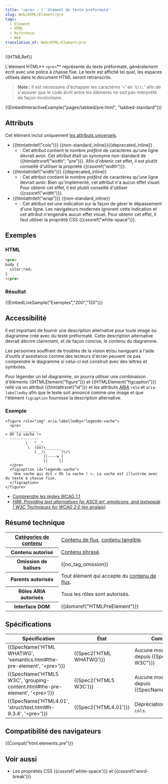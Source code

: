 ```yaml
---
title: '<pre> : l''élément de texte préformaté'
slug: Web/HTML/Element/pre
tags:
  - Element
  - HTML
  - Reference
  - Web
translation_of: Web/HTML/Element/pre
---
```

{{HTMLRef}}

L'élément HTML** `<pre>`** représente du texte préformaté, généralement écrit avec une police à chasse fixe. Le texte est affiché tel quel, les espaces utilisés dans le document HTML seront retranscrits.

> **Note :** Il est nécessaire d'échapper les caractères '`<`' en '`&lt;`' afin de s'assurer que le code écrit entre les éléments ne soit pas interprété de façon involontaire.

{{EmbedInteractiveExample("pages/tabbed/pre.html", "tabbed-standard")}}

## Attributs

Cet élément inclut uniquement [les attributs universels](/fr/docs/Web/HTML/Attributs_universels).

- {{htmlattrdef("cols")}} {{non-standard_inline}}{{deprecated_inline}}
  - : Cet attribut contient le nombre _préféré_ de caractères qu'une ligne devrait avoir. Cet attribut était un synonyme non-standard de {{htmlattrxref("width", "pre")}}. Afin d'obtenir cet effet, il est plutôt conseillé d'utiliser la propriété {{cssxref("width")}}.
- {{htmlattrdef("width")}} {{deprecated_inline}}
  - : Cet attribut contient le nombre _préféré_ de caractères qu'une ligne devrait avoir. Bien qu'implémenté, cet attribut n'a aucun effet visuel. Pour obtenir cet effet, il est plutôt conseillé d'utiliser {{cssxref("width")}}.
- {{htmlattrdef("wrap")}} {{non-standard_inline}}
  - : Cet attribut est une indication sur la façon de gérer le dépassement d'une ligne. Les navigateurs modernes ignorent cette indication et cet attribut n'engendre aucun effet visuel. Pour obtenir cet effet, il faut utiliser la propriété CSS {{cssxref("white-space")}}.

## Exemples

### HTML

```html
<pre>
body {
  color:red;
}
</pre>
```

### Résultat

{{EmbedLiveSample("Exemples","200","120")}}

## Accessibilité

Il est important de fournir une description alternative pour toute image ou diagramme créé avec du texte préformaté. Cette description alternative devrait décrire clairement, et de façon concise, le contenu du diagramme.

Les personnes souffrant de troubles de la vision et/ou naviguant à l'aide d'outils d'assistance comme des lecteurs d'écran peuvent ne pas comprendre le diagramme si celui-ci est construit avec des lettres et symboles.

Pour légender un tel diagramme, on pourra utiliser une combinaison d'éléments {{HTMLElement("figure")}} et {{HTMLElement("figcaption")}} relié via un attribut {{htmlattrxref("id")}} et les attributs [ARIA](/fr/docs/Accessibilité/ARIA) `role` et `aria-labelledby` afin que le texte soit annoncé comme une image et que l'élément `figcaption` fournisse la description alternative.

### Exemple

    <figure role="img" aria-labelledby="legende-vache">
      <pre>
      _____________
    < Oh la vache !>
      -------------
             \   ^__^
              \  (oo)\_______
                 (__)\       )\/\
                     ||----w |
                     ||     ||
      </pre>
      <figcaption id="legende-vache">
        Une vache qui dit « Oh la vache ! ». La vache est illustrée avec du texte à chasse fixe.
      </figcaption>
    </figure>

- [Comprendre les règles WCAG 1.1](/fr/docs/Web/Accessibility/Understanding_WCAG/Perceivable#Guideline_1.1_—_Providing_text_alternatives_for_non-text_content)
- _[H86: Providing text alternatives for ASCII art, emoticons, and leetspeak | W3C Techniques for WCAG 2.0](https://www.w3.org/TR/WCAG20-TECHS/H86.html)_[ (en anglais)](https://www.w3.org/TR/WCAG20-TECHS/H86.html)

## Résumé technique

<table class="properties">
  <tbody>
    <tr>
      <th scope="row">
        <a href="/fr/docs/Web/HTML/Catégorie_de_contenu"
          >Catégories de contenu</a
        >
      </th>
      <td>
        <a href="/fr/docs/Web/HTML/Catégorie_de_contenu#Contenu_de_flux"
          >Contenu de flux</a
        >,
        <a href="/fr/docs/Web/HTML/Catégorie_de_contenu#Contenu_tangible"
          >contenu tangible</a
        >.
      </td>
    </tr>
    <tr>
      <th scope="row">Contenu autorisé</th>
      <td>
        <a href="/fr/docs/Web/HTML/Catégorie_de_contenu#Contenu_phras.C3.A9"
          >Contenu phrasé</a
        >.
      </td>
    </tr>
    <tr>
      <th scope="row">Omission de balises</th>
      <td>{{no_tag_omission}}</td>
    </tr>
    <tr>
      <th scope="row">Parents autorisés</th>
      <td>
        Tout élément qui accepte du
        <a href="/fr/docs/Web/HTML/Catégorie_de_contenu#Contenu_de_flux"
          >contenu de flux</a
        >.
      </td>
    </tr>
    <tr>
      <th scope="row">Rôles ARIA autorisés</th>
      <td>Tous les rôles sont autorisés.</td>
    </tr>
    <tr>
      <th scope="row">Interface DOM</th>
      <td>{{domxref("HTMLPreElement")}}</td>
    </tr>
  </tbody>
</table>

## Spécifications

| Spécification                                                                                                | État                             | Commentaires                                                         |
| ------------------------------------------------------------------------------------------------------------ | -------------------------------- | -------------------------------------------------------------------- |
| {{SpecName('HTML WHATWG', 'semantics.html#the-pre-element', '&lt;pre&gt;')}}         | {{Spec2('HTML WHATWG')}} | Aucune modification majure depuis {{SpecName("HTML5 W3C")}}   |
| {{SpecName('HTML5 W3C', 'grouping-content.html#the-pre-element', '&lt;pre&gt;')}} | {{Spec2('HTML5 W3C')}}     | Aucune modification majeure depuis {{SpecName("HTML4.01")}}. |
| {{SpecName('HTML4.01', 'struct/text.html#h-9.3.4', '&lt;pre&gt;')}}                     | {{Spec2('HTML4.01')}}     | Dépréciation de l'attribut  `cols`.                                  |

## Compatibilité des navigateurs

{{Compat("html.elements.pre")}}

## Voir aussi

- Les propriétés CSS {{cssxref('white-space')}} et {{cssxref('word-break')}}
